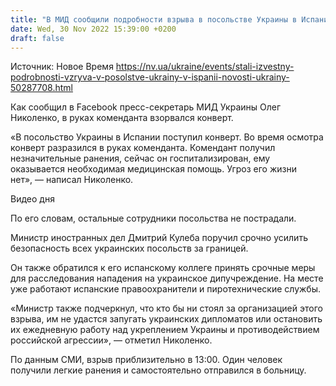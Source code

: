 ```yaml
---
title: "В МИД сообщили подробности взрыва в посольстве Украины в Испании"
date: Wed, 30 Nov 2022 15:39:00 +0200
draft: false
---
```

Источник: Новое Время https://nv.ua/ukraine/events/stali-izvestny-podrobnosti-vzryva-v-posolstve-ukrainy-v-ispanii-novosti-ukrainy-50287708.html


 Как сообщил в Facebook пресс-секретарь МИД Украины Олег Николенко, в руках коменданта взорвался конверт.

«В посольство Украины в Испании поступил конверт. Во время осмотра конверт разразился в руках коменданта. Комендант получил незначительные ранения, сейчас он госпитализирован, ему оказывается необходимая медицинская помощь. Угроз его жизни нет», — написал Николенко.

 Видео дня   

По его словам, остальные сотрудники посольства не пострадали.

Министр иностранных дел Дмитрий Кулеба поручил срочно усилить безопасность всех украинских посольств за границей.

Он также обратился к его испанскому коллеге принять срочные меры для расследования нападения на украинское дипучреждение. На месте уже работают испанские правоохранители и пиротехнические службы.

«Министр также подчеркнул, что кто бы ни стоял за организацией этого взрыва, им не удастся запугать украинских дипломатов или остановить их ежедневную работу над укреплением Украины и противодействием российской агрессии», — отметил Николенко.

По данным СМИ, взрыв приблизительно в 13:00. Один человек получили легкие ранения и самостоятельно отправился в больницу.
